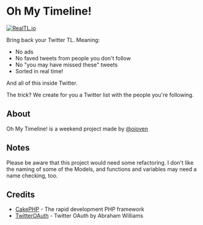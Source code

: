 Oh My Timeline!
=======

[![RealTL.io](https://whoinfluenc.es/img/who-influences-logo-bigger.png)](https://realtl.io)

Bring back your Twitter TL. Meaning:

* No ads
* No faved tweets from people you don't follow
* No "you may have missed these" tweets
* Sorted in real time!

And all of this inside Twitter.

The trick? We create for you a Twitter list with the people you're following. 

About
----------------
Oh My Timeline! is a weekend project made by [@ojoven](https://twitter.com/ojoven)


Notes
----------------
Please be aware that this project would need some refactoring.
I don't like the naming of some of the Models, and functions and variables may need a name checking, too.


Credits
---------------
* [CakePHP](http://www.cakephp.org) - The rapid development PHP framework
* [TwitterOAuth](http://abrah.am) - Twitter OAuth by Abraham Williams
